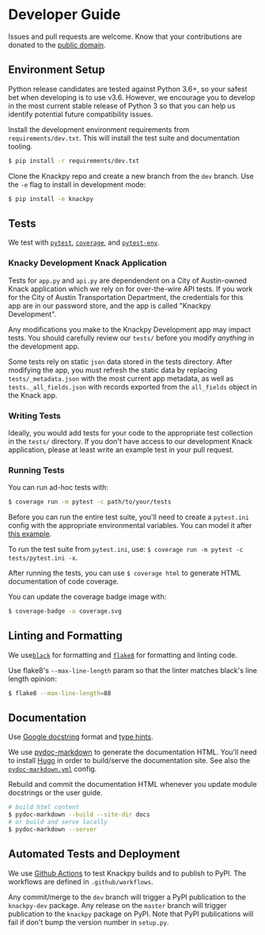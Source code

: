 # Developer Guide

Issues and pull requests are welcome. Know that your contributions are donated to the [public domain](https://github.com/cityofaustin/knackpy/blob/master/LICENSE.md).

## Environment Setup

Python release candidates are tested against Python 3.6+, so your safest bet when developing is to use v3.6. However, we encourage you to develop in the most current stable release of Python 3 so that you can help us identify potential future compatibility issues.

Install the development environment requirements from `requirements/dev.txt`. This will install the test suite and documentation tooling.

```bash
$ pip install -r requirements/dev.txt
```

Clone the Knackpy repo and create a new branch from the `dev` branch. Use the `-e` flag to install in development mode:

```bash
$ pip install -e knackpy
```

## Tests

We test with [`pytest`](docs.pytest.org/en/stable), [`coverage`](coverage.readthedocs.io), and [`pytest-env`](https://github.com/MobileDynasty/pytest-env).

### Knacky Development Knack Application

Tests for `app.py` and `api.py` are dependendent on a City of Austin-owned Knack application which we rely on for over-the-wire API tests. If you work for the City of Austin Transportation Department, the credentials for this app are in our password store, and the app is called "Knackpy Development".

Any modifications you make to the Knackpy Development app may impact tests. You should carefully review our `tests/` before you modify _anything_ in the development app.

Some tests rely on static `json` data stored in the tests directory. After modifying the app, you must refresh the static data by replacing `tests/_metadata.json` with the most current app metadata, as well as `tests._all_fields.json` with records exported from the `all_fields` object in the Knack app.

### Writing Tests

Ideally, you would add tests for your code to the appropriate test collection in the `tests/` directory. If you don't have access to our development Knack application, please at least write an example test in your pull request.

### Running Tests

You can run ad-hoc tests with:

```bash
$ coverage run -m pytest -c path/to/your/tests
```

Before you can run the entire test suite, you'll need to create a `pytest.ini` config with the appropriate environmental variables. You can model it after [this example](https://github.com/cityofaustin/knackpy/blob/dev/tests/pytest.ini_example).

To run the test suite from `pytest.ini`, use: `$ coverage run -m pytest -c tests/pytest.ini -x`.

After running the tests, you can use `$ coverage html` to generate HTML documentation of code coverage.

You can update the coverage badge image with:

```bash
$ coverage-badge -o coverage.svg
```

## Linting and Formatting

We use[`black`](https://black.readthedocs.io/en/stable/) for formatting and [`flake8`](https://flake8.pycqa.org/en/latest/) for formatting and linting code.

Use flake8's `--max-line-length` param so that the linter matches black's line length opinion:

```bash
$ flake8 --max-line-length=88
```

## Documentation

Use [Google docstring](https://sphinxcontrib-napoleon.readthedocs.io/en/latest/example_google.html) format and [type hints](https://docs.python.org/3/library/typing.html).

We use [pydoc-markdown](https://github.com/NiklasRosenstein/pydoc-markdown) to generate the documentation HTML. You'll need to install [Hugo](https://gohugo.io/getting-started/quick-start/) in order to build/serve the documentation site. See also the [`pydoc-markdown.yml`](https://github.com/cityofaustin/knackpy/blob/dev/pydoc-markdown.yml) config.

Rebuild and commit the documentation HTML whenever you update module docstrings or the user guide.

```bash
# build html content
$ pydoc-markdown --build --site-dir docs
# or build and serve locally
$ pydoc-markdown --server
```

## Automated Tests and Deployment

We use [Github Actions](https://docs.github.com/en/actions) to test Knackpy builds and to publish to PyPI. The workflows are defined in `.github/workflows`.

Any commit/merge to the `dev` branch will trigger a PyPI publication to the `knackpy-dev` package. Any release on the `master` branch will trigger publication to the `knackpy` package on PyPI. Note that PyPI publications will fail if don't bump the version number in `setup.py`.
